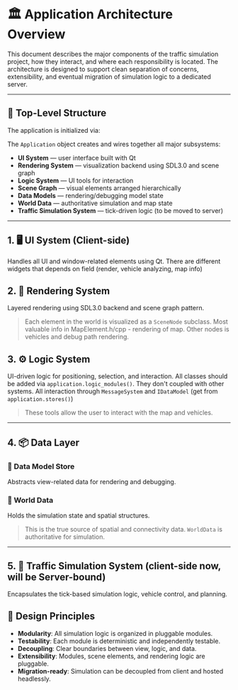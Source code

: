 # 🏛️ Application Architecture Overview

This document describes the major components of the traffic simulation project, how they interact, and where each responsibility is located. The architecture is designed to support clean separation of concerns, extensibility, and eventual migration of simulation logic to a dedicated server.

---

## 🧩 Top-Level Structure

The application is initialized via:


The `Application` object creates and wires together all major subsystems:

- **UI System** — user interface built with Qt
- **Rendering System** — visualization backend using SDL3.0 and scene graph
- **Logic System** — UI tools for interaction
- **Scene Graph** — visual elements arranged hierarchically
- **Data Models** — rendering/debugging model state
- **World Data** — authoritative simulation and map state
- **Traffic Simulation System** — tick-driven logic (to be moved to server)

---

## 1. 🖥️ UI System (Client-side)

Handles all UI and window-related elements using Qt. There are different widgets that depends on field (render, vehicle analyzing, map info)

## 2. 🎨 Rendering System

Layered rendering using SDL3.0 backend and scene graph pattern. 
> Each element in the world is visualized as a `SceneNode` subclass.
Most valuable info in MapElement.h/cpp - rendering of map.
Other nodes is vehicles and debug path rendering.

## 3. ⚙️ Logic System

UI-driven logic for positioning, selection, and interaction. All classes should be added via `application.logic_modules()`.
They don't coupled with other systems. All interaction through `MessageSystem` and `IDataModel` (get from `application.stores()`)

> These tools allow the user to interact with the map and vehicles.

---

## 4. 📦 Data Layer

### 🔶 Data Model Store

Abstracts view-related data for rendering and debugging.

### 🔷 World Data

Holds the simulation state and spatial structures.
> This is the true source of spatial and connectivity data. `WorldData` is authoritative for simulation.

---

## 5. 🚦 Traffic Simulation System (client-side now, will be Server-bound)

Encapsulates the tick-based simulation logic, vehicle control, and planning.

## 🧼 Design Principles

- **Modularity**: All simulation logic is organized in pluggable modules.
- **Testability**: Each module is deterministic and independently testable.
- **Decoupling**: Clear boundaries between view, logic, and data.
- **Extensibility**: Modules, scene elements, and rendering logic are pluggable.
- **Migration-ready**: Simulation can be decoupled from client and hosted headlessly.
